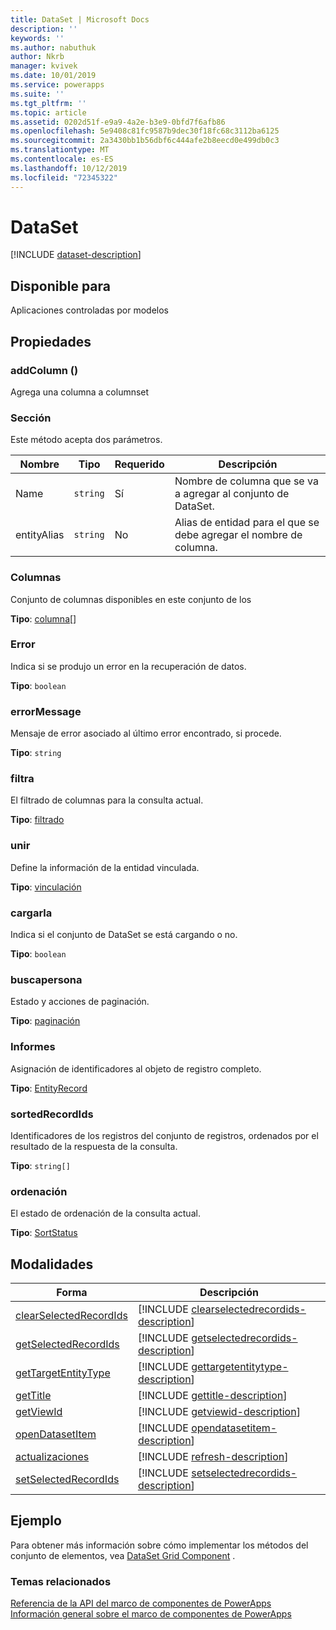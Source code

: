 ```yaml
---
title: DataSet | Microsoft Docs
description: ''
keywords: ''
ms.author: nabuthuk
author: Nkrb
manager: kvivek
ms.date: 10/01/2019
ms.service: powerapps
ms.suite: ''
ms.tgt_pltfrm: ''
ms.topic: article
ms.assetid: 0202d51f-e9a9-4a2e-b3e9-0bfd7f6afb86
ms.openlocfilehash: 5e9408c81fc9587b9dec30f18fc68c3112ba6125
ms.sourcegitcommit: 2a3430bb1b56dbf6c444afe2b8eecd0e499db0c3
ms.translationtype: MT
ms.contentlocale: es-ES
ms.lasthandoff: 10/12/2019
ms.locfileid: "72345322"
---
```

# <a name="dataset"></a>DataSet

[!INCLUDE [dataset-description](includes/dataset-description.md)]

## <a name="available-for"></a>Disponible para 

Aplicaciones controladas por modelos

## <a name="properties"></a>Propiedades

### <a name="addcolumn"></a>addColumn ()

Agrega una columna a columnset

### <a name="remarks"></a>Sección

Este método acepta dos parámetros.

|Nombre|Tipo|Requerido|Descripción|
|------|-----|------|-----|
|Name|`string`|Sí|Nombre de columna que se va a agregar al conjunto de DataSet.|
|entityAlias|`string`|No| Alias de entidad para el que se debe agregar el nombre de columna.|

### <a name="columns"></a>Columnas

Conjunto de columnas disponibles en este conjunto de los

**Tipo**: [columna](column.md)[]

### <a name="error"></a>Error

Indica si se produjo un error en la recuperación de datos.

**Tipo**: `boolean`

### <a name="errormessage"></a>errorMessage

Mensaje de error asociado al último error encontrado, si procede.

**Tipo**: `string`

### <a name="filtering"></a>filtra

El filtrado de columnas para la consulta actual.

**Tipo**: [filtrado](filtering.md)

### <a name="linking"></a>unir

Define la información de la entidad vinculada.

**Tipo**: [vinculación](linking.md)

### <a name="loading"></a>cargarla

Indica si el conjunto de DataSet se está cargando o no.

**Tipo**: `boolean`

### <a name="paging"></a>buscapersona

Estado y acciones de paginación.

**Tipo**: [paginación](paging.md)

### <a name="records"></a>Informes

Asignación de identificadores al objeto de registro completo.

**Tipo**: [EntityRecord](entityrecord.md)

### <a name="sortedrecordids"></a>sortedRecordIds

Identificadores de los registros del conjunto de registros, ordenados por el resultado de la respuesta de la consulta.

**Tipo**: `string[]`

### <a name="sorting"></a>ordenación

El estado de ordenación de la consulta actual.

**Tipo**: [SortStatus](sortstatus.md)

## <a name="methods"></a>Modalidades

|Forma | Descripción | 
| ------------- |-------------|
|[clearSelectedRecordIds](dataset/clearselectedrecordids.md)|[!INCLUDE [clearselectedrecordids-description](dataset/includes/clearselectedrecordids-description.md)]| 
|[getSelectedRecordIds](dataset/getselectedrecordids.md)|[!INCLUDE [getselectedrecordids-description](dataset/includes/getselectedrecordids-description.md)]| 
|[getTargetEntityType](dataset/gettargetentitytype.md)|[!INCLUDE [gettargetentitytype-description](dataset/includes/gettargetentitytype-description.md)]| 
|[getTitle](dataset/gettitle.md)|[!INCLUDE [gettitle-description](dataset/includes/gettitle-description.md)]| 
|[getViewId](dataset/getviewid.md)|[!INCLUDE [getviewid-description](dataset/includes/getviewid-description.md)]| 
|[openDatasetItem](dataset/opendatasetitem.md)|[!INCLUDE [opendatasetitem-description](dataset/includes/opendatasetitem-description.md)]| 
|[actualizaciones](dataset/refresh.md)|[!INCLUDE [refresh-description](dataset/includes/refresh-description.md)]| 
|[setSelectedRecordIds](dataset/setselectedrecordids.md)|[!INCLUDE [setselectedrecordids-description](dataset/includes/setselectedrecordids-description.md)]| 

## <a name="example"></a>Ejemplo

Para obtener más información sobre cómo implementar los métodos del conjunto de elementos, vea [DataSet Grid Component](../sample-controls/data-set-grid-control.md) .

### <a name="related-topics"></a>Temas relacionados

[Referencia de la API del marco de componentes de PowerApps](../reference/index.md)<br/>
[Información general sobre el marco de componentes de PowerApps](../overview.md)
